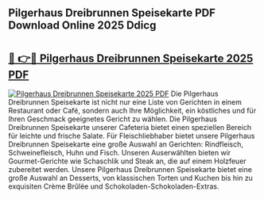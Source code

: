 ## Pilgerhaus Dreibrunnen Speisekarte PDF Download Online 2025 Ddicg

# <h2><a href="http://gcdt69y.nevu.top/?p=Pilgerhaus+Dreibrunnen+Speisekarte">🔗 👉🔴 Pilgerhaus Dreibrunnen Speisekarte 2025 PDF</a></h2>

[![Pilgerhaus Dreibrunnen Speisekarte 2025 PDF](https://i.imgur.com/dBaPXMq.png)](http://gcdt69y.nevu.top/?p=Pilgerhaus+Dreibrunnen+Speisekarte)
Die Pilgerhaus Dreibrunnen Speisekarte ist nicht nur eine Liste von Gerichten in einem Restaurant oder Café, sondern auch Ihre Möglichkeit, ein köstliches und für Ihren Geschmack geeignetes Gericht zu wählen. Die Pilgerhaus Dreibrunnen Speisekarte unserer Cafeteria bietet einen speziellen Bereich für leichte und frische Salate. Für Fleischliebhaber bietet unsere Pilgerhaus Dreibrunnen Speisekarte eine große Auswahl an Gerichten: Rindfleisch, Schweinefleisch, Huhn und Fisch. Unseren Auserwählten bieten wir Gourmet-Gerichte wie Schaschlik und Steak an, die auf einem Holzfeuer zubereitet werden. Unsere Pilgerhaus Dreibrunnen Speisekarte bietet eine große Auswahl an Desserts, von klassischen Torten und Kuchen bis hin zu exquisiten Crème Brûlée und Schokoladen-Schokoladen-Extras.
